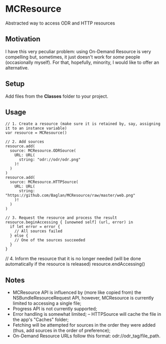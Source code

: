 # MCResource

Abstracted way to access ODR and HTTP resources

## Motivation

I have this very peculiar problem: using On-Demand Resource is very compelling but, sometimes, it just doesn't work for *some* people (occasionally myself). For that, hopefully, minority, I would like to offer an alternative.

## Setup

Add files from the __Classes__ folder to your project.

## Usage

```swift3
// 1. Create a resource (make sure it is retained by, say, assigning it to an instance variable)
var resource = MCResource()

// 2. Add sources
resource.add(
  source: MCResource.ODRSource(
    URL: URL(
      string: "odr://odr/odr.png"
    )!
  )
)
resource.add(
  source: MCResource.HTTPSource(
    URL: URL(
      string: "https://github.com/Baglan/MCResource/raw/master/web.png"
    )!
  )
)

// 3. Request the resource and process the result
resource.beginAccessing { [unowned self] (url, error) in
  if let error = error {
    // All sources failed
  } else {
    // One of the sources succeeded
  }
}
```

// 4. Inform the resource that it is no longer needed (will be done automatically if the resource is released)
resource.endAccessing()
  
## Notes

- MCResource API is influenced by (more like copied from) the NSBundleResourceRequest API, however, MCResource is currently limited to accessing a single file;
- Progress API is not currently supported;
- Error handling is somewhat limited;
– HTTPSource will cache the file in the app's "Caches" folder;
- Fetching will be attempted for sources in the order they were added (thus, add sources in the order of preference);
- On-Demand Resource URLs follow this format: odr://odr_tag/file_path.
